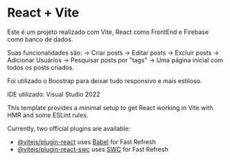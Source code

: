 # React + Vite

Este é um projeto realizado com Vite, React como FrontEnd e Firebase como banco de dados.

Suas funcionalidades são:
-> Criar posts
-> Editar posts
-> Excluir posts
-> Adicionar Usuários
-> Pesquisar posts por "tags"
-> Uma página inicial com todos os posts criados.

Foi utilizado o Boostrap para deixar tudo responsivo e mais estiloso.

IDE utilizado: Visual Studio 2022

This template provides a minimal setup to get React working in Vite with HMR and some ESLint rules.

Currently, two official plugins are available:

- [@vitejs/plugin-react](https://github.com/vitejs/vite-plugin-react/blob/main/packages/plugin-react/README.md) uses [Babel](https://babeljs.io/) for Fast Refresh
- [@vitejs/plugin-react-swc](https://github.com/vitejs/vite-plugin-react-swc) uses [SWC](https://swc.rs/) for Fast Refresh
